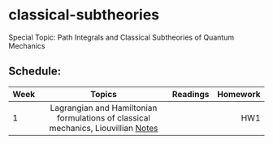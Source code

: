 # classical-subtheories
Special Topic: Path Integrals and Classical Subtheories of Quantum Mechanics

## Schedule:

| Week     |     Topics    |  Readings | Homework  |
|----------|:-------------:|------:|------:|
|1|Lagrangian and Hamiltonian formulations of classical mechanics, Liouvillian [Notes](https://github.com/Ninnat/classical-subtheories/blob/main/Lecture%20notes/classical_mech.pdf)||HW1|
